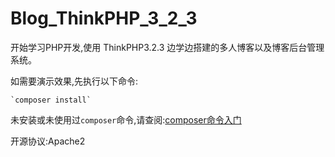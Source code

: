 # Blog_ThinkPHP_3_2_3

开始学习PHP开发,使用 ThinkPHP3.2.3 边学边搭建的多人博客以及博客后台管理系统。

如需要演示效果,先执行以下命令:

    `composer install`
未安装或未使用过`composer`命令,请查阅:[composer命令入门](http://docs.phpcomposer.com/00-intro.html)

开源协议:Apache2